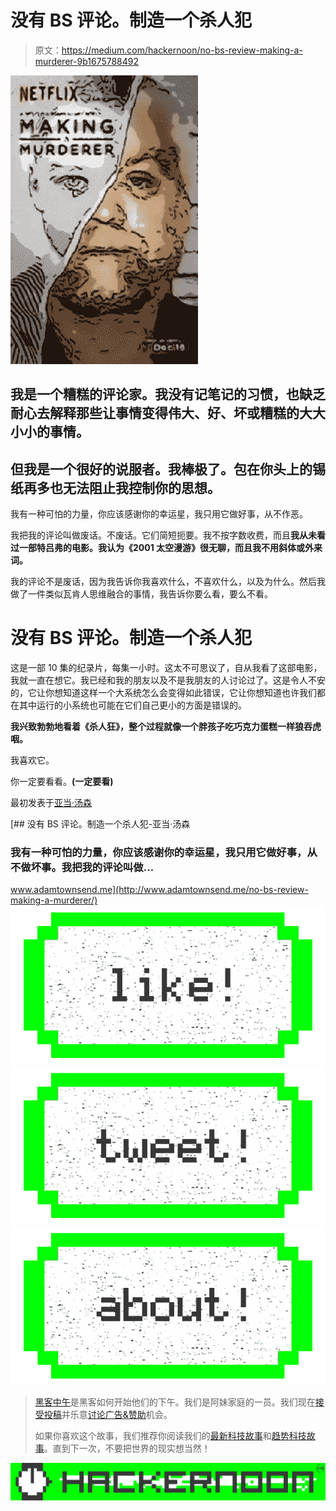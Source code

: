 # 没有 BS 评论。制造一个杀人犯

> 原文：<https://medium.com/hackernoon/no-bs-review-making-a-murderer-9b1675788492>

![](img/0dce33467017002424249fe311acca7d.png)

## 我是一个糟糕的评论家。我没有记笔记的习惯，也缺乏耐心去解释那些让事情变得伟大、好、坏或糟糕的大大小小的事情。

## 但我是一个很好的说服者。我棒极了。包在你头上的锡纸再多也无法阻止我控制你的思想。

我有一种可怕的力量，你应该感谢你的幸运星，我只用它做好事，从不作恶。

我把我的评论叫做废话。不废话。它们简短扼要。我不按字数收费，而且**我从未看过一部特吕弗的电影。我认为《2001 太空漫游》很无聊，而且我不用斜体或外来词。**

我的评论不是废话，因为我告诉你我喜欢什么，不喜欢什么，以及为什么。然后我做了一件类似瓦肯人思维融合的事情，我告诉你要么看，要么不看。

# 没有 BS 评论。制造一个杀人犯

这是一部 10 集的纪录片，每集一小时。这太不可思议了，自从我看了这部电影，我就一直在想它。我已经和我的朋友以及不是我朋友的人讨论过了。这是令人不安的，它让你想知道这样一个大系统怎么会变得如此错误，它让你想知道也许我们都在其中运行的小系统也可能在它们自己更小的方面是错误的。

**我兴致勃勃地看着《杀人狂》，整个过程就像一个胖孩子吃巧克力蛋糕一样狼吞虎咽。**

我喜欢它。

你一定要看看。**(一定要看)**

最初发表于[亚当·汤森](http://www.adamtownsend.me/)

[](http://www.adamtownsend.me/no-bs-review-making-a-murderer/) [## 没有 BS 评论。制造一个杀人犯-亚当·汤森

### 我有一种可怕的力量，你应该感谢你的幸运星，我只用它做好事，从不做坏事。我把我的评论叫做…

www.adamtownsend.me](http://www.adamtownsend.me/no-bs-review-making-a-murderer/) [![](img/50ef4044ecd4e250b5d50f368b775d38.png)](http://bit.ly/HackernoonFB)[![](img/979d9a46439d5aebbdcdca574e21dc81.png)](https://goo.gl/k7XYbx)[![](img/2930ba6bd2c12218fdbbf7e02c8746ff.png)](https://goo.gl/4ofytp)

> [黑客中午](http://bit.ly/Hackernoon)是黑客如何开始他们的下午。我们是阿妹家庭的一员。我们现在[接受投稿](http://bit.ly/hackernoonsubmission)并乐意[讨论广告&赞助](mailto:partners@amipublications.com)机会。
> 
> 如果你喜欢这个故事，我们推荐你阅读我们的[最新科技故事](http://bit.ly/hackernoonlatestt)和[趋势科技故事](https://hackernoon.com/trending)。直到下一次，不要把世界的现实想当然！

[![](img/be0ca55ba73a573dce11effb2ee80d56.png)](https://goo.gl/Ahtev1)